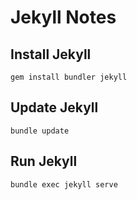 # Jekyll Notes

## Install Jekyll

    gem install bundler jekyll

## Update Jekyll

    bundle update

## Run Jekyll

    bundle exec jekyll serve
